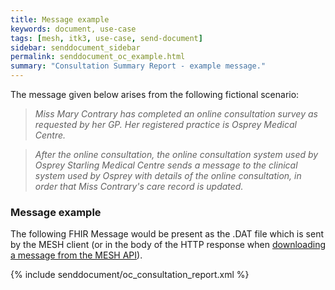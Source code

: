 ```yaml
---
title: Message example
keywords: document, use-case
tags: [mesh, itk3, use-case, send-document]
sidebar: senddocument_sidebar
permalink: senddocument_oc_example.html
summary: "Consultation Summary Report - example message."
---
```


The message given below arises from the following fictional scenario:

>*Miss Mary Contrary has completed an online consultation survey as requested by her GP. Her registered practice is Osprey Medical Centre.*

>*After the online consultation, the online consultation system used by Osprey Starling Medical Centre sends a message to the clinical system used by Osprey with details of the online consultation, in order that Miss Contrary's care record is updated.*

### Message example ###

The following FHIR Message would be present as the .DAT file which is sent by the MESH client (or in the body of the HTTP response when [downloading a message from the MESH API](https://meshapi.docs.apiary.io/#reference/0/mesh-messages/download-message)).


{% include senddocument/oc_consultation_report.xml %}
